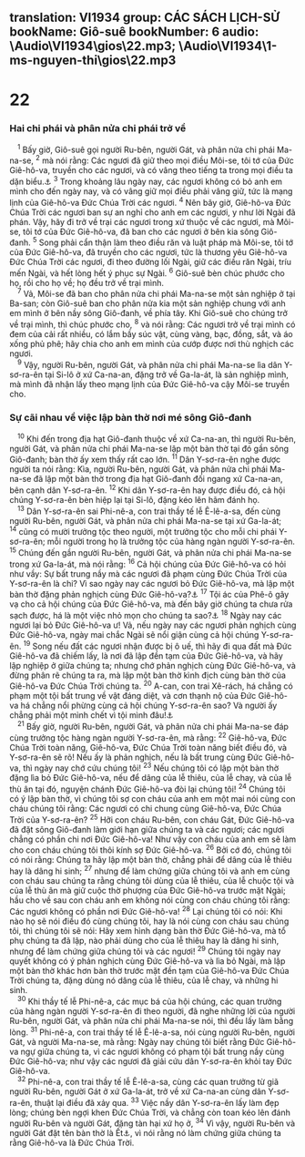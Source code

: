translation: VI1934
group: CÁC SÁCH LỊCH-SỬ
bookName: Giô-suê 
bookNumber: 6
audio: \Audio\VI1934\gios\22.mp3; \Audio\VI1934\1-ms-nguyen-thi\gios\22.mp3
-------

<div class="title"><h1>22</h1><h3>Hai chi phái và phân nửa chi phái trở về</h3></div>
<span class="verse gios_22_1"> <sup>1</sup> Bấy giờ, Giô-suê gọi người Ru-bên, người Gát, và phân nửa chi phái Ma-na-se, </span>
<span class="verse gios_22_2"><sup>2</sup> mà nói rằng: Các ngươi đã giữ theo mọi điều Môi-se, tôi tớ của Đức Giê-hô-va, truyền cho các ngươi, và có vâng theo tiếng ta trong mọi điều ta dặn biểu.<a data-toggle="tooltip" data-placement="bottom" title="Dan 32:20-32; Gios 1:12-15">⚓</a></span>
<span class="verse gios_22_3"><sup>3</sup> Trong khoảng lâu ngày nay, các ngươi không có bỏ anh em mình cho đến ngày nay, và có vâng giữ mọi điều phải vâng giữ, tức là mạng lịnh của Giê-hô-va Đức Chúa Trời các ngươi. </span>
<span class="verse gios_22_4"><sup>4</sup> Nên bây giờ, Giê-hô-va Đức Chúa Trời các ngươi ban sự an nghỉ cho anh em các ngươi, y như lời Ngài đã phán. Vậy, hãy đi trở về trại các ngươi trong xứ thuộc về các ngươi, mà Môi-se, tôi tớ của Đức Giê-hô-va, đã ban cho các ngươi ở bên kia sông Giô-đanh. </span>
<span class="verse gios_22_5"><sup>5</sup> Song phải cẩn thận làm theo điều răn và luật pháp mà Môi-se, tôi tớ của Đức Giê-hô-va, đã truyền cho các ngươi, tức là thương yêu Giê-hô-va Đức Chúa Trời các ngươi, đi theo đường lối Ngài, giữ các điều răn Ngài, tríu mến Ngài, và hết lòng hết ý phục sự Ngài. </span>
<span class="verse gios_22_6"><sup>6</sup> Giô-suê bèn chúc phước cho họ, rồi cho họ về; họ đều trở về trại mình. <br/></span>
<span class="verse gios_22_7"> <sup>7</sup> Vả, Môi-se đã ban cho phân nửa chi phái Ma-na-se một sản nghiệp ở tại Ba-san; còn Giô-suê ban cho phân nửa kia một sản nghiệp chung với anh em mình ở bên nầy sông Giô-đanh, về phía tây. Khi Giô-suê cho chúng trở về trại mình, thì chúc phước cho, </span>
<span class="verse gios_22_8"><sup>8</sup> và nói rằng: Các ngươi trở về trại mình có đem của cải rất nhiều, có lắm bầy súc vật, cùng vàng, bạc, đồng, sắt, và áo xống phủ phê; hãy chia cho anh em mình của cướp được nơi thù nghịch các ngươi. <br/></span>
<span class="verse gios_22_9"> <sup>9</sup> Vậy, người Ru-bên, người Gát, và phân nửa chi phái Ma-na-se lìa dân Y-sơ-ra-ên tại Si-lô ở xứ Ca-na-an, đặng trở về Ga-la-át, là sản nghiệp mình, mà mình đã nhận lấy theo mạng lịnh của Đức Giê-hô-va cậy Môi-se truyền cho. <br/></span>
<div class="title"><h3>Sự cãi nhau về việc lập bàn thờ nơi mé sông Giô-đanh</h3></div>
<span class="verse gios_22_10"> <sup>10</sup> Khi đến trong địa hạt Giô-đanh thuộc về xứ Ca-na-an, thì người Ru-bên, người Gát, và phân nửa chi phái Ma-na-se lập một bàn thờ tại đó gần sông Giô-đanh; bàn thờ ấy xem thấy rất cao lớn. </span>
<span class="verse gios_22_11"><sup>11</sup> Dân Y-sơ-ra-ên nghe được người ta nói rằng: Kìa, người Ru-bên, người Gát, và phân nửa chi phái Ma-na-se đã lập một bàn thờ trong địa hạt Giô-đanh đối ngang xứ Ca-na-an, bên cạnh dân Y-sơ-ra-ên. </span>
<span class="verse gios_22_12"><sup>12</sup> Khi dân Y-sơ-ra-ên hay được điều đó, cả hội chúng Y-sơ-ra-ên bèn hiệp lại tại Si-lô, đặng kéo lên hãm đánh họ. <br/></span>
<span class="verse gios_22_13"> <sup>13</sup> Dân Y-sơ-ra-ên sai Phi-nê-a, con trai thầy tế lễ Ê-lê-a-sa, đến cùng người Ru-bên, người Gát, và phân nửa chi phái Ma-na-se tại xứ Ga-la-át; </span>
<span class="verse gios_22_14"><sup>14</sup> cũng có mười trưởng tộc theo người, một trưởng tộc cho mỗi chi phái Y-sơ-ra-ên; mỗi người trong họ là trưởng tộc của hàng ngàn người Y-sơ-ra-ên. </span>
<span class="verse gios_22_15"><sup>15</sup> Chúng đến gần người Ru-bên, người Gát, và phân nửa chi phái Ma-na-se trong xứ Ga-la-át, mà nói rằng: </span>
<span class="verse gios_22_16"><sup>16</sup> Cả hội chúng của Đức Giê-hô-va có hỏi như vầy: Sự bất trung nầy mà các ngươi đã phạm cùng Đức Chúa Trời của Y-sơ-ra-ên là chi? Vì sao ngày nay các ngươi bỏ Đức Giê-hô-va, mà lập một bàn thờ đặng phản nghịch cùng Đức Giê-hô-va?<a data-toggle="tooltip" data-placement="bottom" title="Phu 12:13-14">⚓</a></span>
<span class="verse gios_22_17"><sup>17</sup> Tội ác của Phê-ô gây vạ cho cả hội chúng của Đức Giê-hô-va, mà đến bây giờ chúng ta chưa rửa sạch được, há là một việc nhỏ mọn cho chúng ta sao?<a data-toggle="tooltip" data-placement="bottom" title="Dan 25:1-9">⚓</a></span>
<span class="verse gios_22_18"><sup>18</sup> Ngày nay các ngươi lại bỏ Đức Giê-hô-va ư! Vả, nếu ngày nay các ngươi phản nghịch cùng Đức Giê-hô-va, ngày mai chắc Ngài sẽ nổi giận cùng cả hội chúng Y-sơ-ra-ên. </span>
<span class="verse gios_22_19"><sup>19</sup> Song nếu đất các ngươi nhận được bị ô uế, thì hãy đi qua đất mà Đức Giê-hô-va đã chiếm lấy, là nơi đã lập đền tạm của Đức Giê-hô-va, và hãy lập nghiệp ở giữa chúng ta; nhưng chớ phản nghịch cùng Đức Giê-hô-va, và đừng phân rẽ chúng ta ra, mà lập một bàn thờ kình địch cùng bàn thờ của Giê-hô-va Đức Chúa Trời chúng ta. </span>
<span class="verse gios_22_20"><sup>20</sup> A-can, con trai Xê-rách, há chẳng có phạm một tội bất trung về vật đáng diệt, và cơn thạnh nộ của Đức Giê-hô-va há chẳng nổi phừng cùng cả hội chúng Y-sơ-ra-ên sao? Và người ấy chẳng phải một mình chết vì tội mình đâu!<a data-toggle="tooltip" data-placement="bottom" title="Gios 7:1-26">⚓</a><br/></span>
<span class="verse gios_22_21"> <sup>21</sup> Bấy giờ, người Ru-bên, người Gát, và phân nửa chi phái Ma-na-se đáp cùng trưởng tộc hàng ngàn người Y-sơ-ra-ên, mà rằng: </span>
<span class="verse gios_22_22"><sup>22</sup> Giê-hô-va, Đức Chúa Trời toàn năng, Giê-hô-va, Đức Chúa Trời toàn năng biết điều đó, và Y-sơ-ra-ên sẽ rõ! Nếu ấy là phản nghịch, nếu là bất trung cùng Đức Giê-hô-va, thì ngày nay chớ cứu chúng tôi! </span>
<span class="verse gios_22_23"><sup>23</sup> Nếu chúng tôi có lập một bàn thờ đặng lìa bỏ Đức Giê-hô-va, nếu để dâng của lễ thiêu, của lễ chay, và của lễ thù ân tại đó, nguyện chánh Đức Giê-hô-va đòi lại chúng tôi! </span>
<span class="verse gios_22_24"><sup>24</sup> Chúng tôi có ý lập bàn thờ, vì chúng tôi sợ con cháu của anh em một mai nói cùng con cháu chúng tôi rằng: Các ngươi có chi chung cùng Giê-hô-va, Đức Chúa Trời của Y-sơ-ra-ên? </span>
<span class="verse gios_22_25"><sup>25</sup> Hỡi con cháu Ru-bên, con cháu Gát, Đức Giê-hô-va đã đặt sông Giô-đanh làm giới hạn giữa chúng ta và các ngươi; các ngươi chẳng có phần chi nơi Đức Giê-hô-va! Như vậy con cháu của anh em sẽ làm cho con cháu chúng tôi thôi kính sợ Đức Giê-hô-va. </span>
<span class="verse gios_22_26"><sup>26</sup> Bởi cớ đó, chúng tôi có nói rằng: Chúng ta hãy lập một bàn thờ, chẳng phải để dâng của lễ thiêu hay là dâng hi sinh; </span>
<span class="verse gios_22_27"><sup>27</sup> nhưng để làm chứng giữa chúng tôi và anh em cùng con cháu sau chúng ta rằng chúng tôi dùng của lễ thiêu, của lễ chuộc tội và của lễ thù ân mà giữ cuộc thờ phượng của Đức Giê-hô-va trước mặt Ngài; hầu cho về sau con cháu anh em không nói cùng con cháu chúng tôi rằng: Các ngươi không có phần nơi Đức Giê-hô-va! </span>
<span class="verse gios_22_28"><sup>28</sup> Lại chúng tôi có nói: Khi nào họ sẽ nói điều đó cùng chúng tôi, hay là nói cùng con cháu sau chúng tôi, thì chúng tôi sẽ nói: Hãy xem hình dạng bàn thờ Đức Giê-hô-va, mà tổ phụ chúng ta đã lập, nào phải dùng cho của lễ thiêu hay là dâng hi sinh, nhưng để làm chứng giữa chúng tôi và các ngươi! </span>
<span class="verse gios_22_29"><sup>29</sup> Chúng tôi ngày nay quyết không có ý phản nghịch cùng Đức Giê-hô-va và lìa bỏ Ngài, mà lập một bàn thờ khác hơn bàn thờ trước mặt đền tạm của Giê-hô-va Đức Chúa Trời chúng ta, đặng dùng nó dâng của lễ thiêu, của lễ chay, và những hi sinh. <br/></span>
<span class="verse gios_22_30"> <sup>30</sup> Khi thầy tế lễ Phi-nê-a, các mục bá của hội chúng, các quan trưởng của hàng ngàn người Y-sơ-ra-ên đi theo người, đã nghe những lời của người Ru-bên, người Gát, và phân nửa chi phái Ma-na-se nói, thì đều lấy làm bằng lòng. </span>
<span class="verse gios_22_31"><sup>31</sup> Phi-nê-a, con trai thầy tế lễ Ê-lê-a-sa, nói cùng người Ru-bên, người Gát, và người Ma-na-se, mà rằng: Ngày nay chúng tôi biết rằng Đức Giê-hô-va ngự giữa chúng ta, vì các ngươi không có phạm tội bất trung nầy cùng Đức Giê-hô-va; như vậy các ngươi đã giải cứu dân Y-sơ-ra-ên khỏi tay Đức Giê-hô-va. <br/></span>
<span class="verse gios_22_32"> <sup>32</sup> Phi-nê-a, con trai thầy tế lễ Ê-lê-a-sa, cùng các quan trưởng từ giã người Ru-bên, người Gát ở xứ Ga-la-át, trở về xứ Ca-na-an cùng dân Y-sơ-ra-ên, thuật lại điều đã xảy qua. </span>
<span class="verse gios_22_33"><sup>33</sup> Việc nầy dân Y-sơ-ra-ên lấy làm đẹp lòng; chúng bèn ngợi khen Đức Chúa Trời, và chẳng còn toan kéo lên đánh người Ru-bên và người Gát, đặng tàn hại xứ họ ở, </span>
<span class="verse gios_22_34"><sup>34</sup> Vì vậy, người Ru-bên và người Gát đặt tên bàn thờ là Ết<a data-toggle="tooltip" data-placement="bottom" title="Nghĩa là bàn thờ chứng">⚓</a>, vì nói rằng nó làm chứng giữa chúng ta rằng Giê-hô-va là Đức Chúa Trời. <br/></span>
